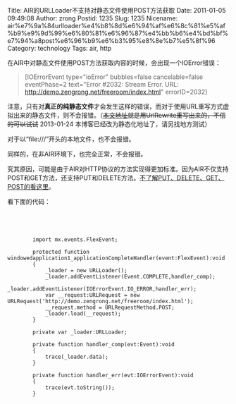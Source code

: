 Title: AIR的URLLoader不支持对静态文件使用POST方法获取
Date: 2011-01-05 09:49:08
Author: zrong
Postid: 1235
Slug: 1235
Nicename: air%e7%9a%84urlloader%e4%b8%8d%e6%94%af%e6%8c%81%e5%af%b9%e9%9d%99%e6%80%81%e6%96%87%e4%bb%b6%e4%bd%bf%e7%94%a8post%e6%96%b9%e6%b3%95%e8%8e%b7%e5%8f%96
Category: technology
Tags: air, http

在AIR中对静态文件使用POST方法获取内容的时候，会出现一个IOError错误：

> [IOErrorEvent type="ioError" bubbles=false cancelable=false
> eventPhase=2 text="Error \#2032: Stream Error. URL:
> http://demo.zengrong.net/freeroom/index.html" errorID=2032]

注意，只有对**真正的纯静态文件**才会发生这样的错误，而对于使用URL重写方式虚拟出来的静态文件，则不会报错。（~~[本文地址](http://zengrong.net/post/1235.htm)就是用UrlRewrite重写出来的，不信的可以试试~~
2013-01-24 本博客已经改为静态化地址了，请另找地方测试）

对于以“file:///”开头的本地文件，也不会报错。

同样的，在非AIR环境下，也完全正常，不会报错。

究其原因，可能是由于AIR对HTTP协议的方法实现得更加标准。因为AIR不仅支持POST和GET方法，还支持PUT和DELETE方法。[不了解PUT、DELETE、GET、POST的看这里](http://zengrong.net/post/1802.htm)。

看下面的代码：<!--more-->

``` {lang="actionscript"}



    
        import mx.events.FlexEvent;

        protected function windowedapplication1_applicationCompleteHandler(event:FlexEvent):void
        {
            _loader = new URLLoader();
            _loader.addEventListener(Event.COMPLETE,handler_comp);
            _loader.addEventListener(IOErrorEvent.IO_ERROR,handler_err);
            var __request:URLRequest = new URLRequest('http://demo.zengrong.net/freeroom/index.html');
            __request.method = URLRequestMethod.POST;
            _loader.load(__request);
        }
        
        private var _loader:URLLoader;
        
        private function handler_comp(evt:Event):void
        {
            trace(_loader.data);
        }
        
        private function handler_err(evt:IOErrorEvent):void
        {
            trace(evt.toString());
        }

    

```
